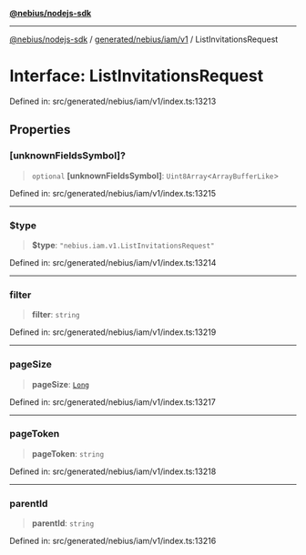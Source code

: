 [**@nebius/nodejs-sdk**](../../../../../README.md)

***

[@nebius/nodejs-sdk](../../../../../README.md) / [generated/nebius/iam/v1](../README.md) / ListInvitationsRequest

# Interface: ListInvitationsRequest

Defined in: src/generated/nebius/iam/v1/index.ts:13213

## Properties

### \[unknownFieldsSymbol\]?

> `optional` **\[unknownFieldsSymbol\]**: `Uint8Array`\<`ArrayBufferLike`\>

Defined in: src/generated/nebius/iam/v1/index.ts:13215

***

### $type

> **$type**: `"nebius.iam.v1.ListInvitationsRequest"`

Defined in: src/generated/nebius/iam/v1/index.ts:13214

***

### filter

> **filter**: `string`

Defined in: src/generated/nebius/iam/v1/index.ts:13219

***

### pageSize

> **pageSize**: [`Long`](../../../../../runtime/protos/core/classes/Long.md)

Defined in: src/generated/nebius/iam/v1/index.ts:13217

***

### pageToken

> **pageToken**: `string`

Defined in: src/generated/nebius/iam/v1/index.ts:13218

***

### parentId

> **parentId**: `string`

Defined in: src/generated/nebius/iam/v1/index.ts:13216
